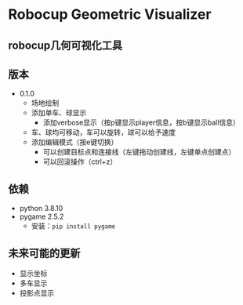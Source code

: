 # Robocup Geometric Visualizer

## robocup几何可视化工具

## 版本

- 0.1.0
  - 场地绘制
  - 添加单车、球显示
    - 添加verbose显示（按p键显示player信息，按b键显示ball信息）
  - 车、球均可移动，车可以旋转，球可以给予速度
  - 添加编辑模式（按e键切换）
    - 可以创建目标点和连接线（左键拖动创建线，左键单点创建点）
    - 可以回滚操作（ctrl+z）

## 依赖

- python 3.8.10
- pygame 2.5.2
  - 安装：`pip install pygame`

## 未来可能的更新

- 显示坐标
- 多车显示
- 投影点显示
